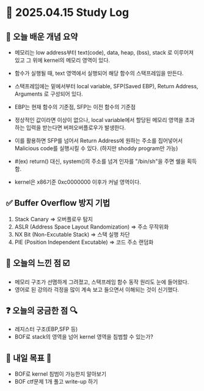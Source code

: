 # 📅 2025.04.15 Study Log

## 📌 오늘 배운 개념 요약

- 메모리는 low address부터 text(code), data, heap, (bss), stack 로 이루어져있고 그 위에 kernel의 메모리 영역이 있다.
- 함수가 실행될 때, text 영역에서 실행되어 해당 함수의 스택프레임을 만든다.
- 스택프레임에는 밑에서부터 local variable, SFP(Saved EBP), Return Address, Arguments 로 구성되어 있다.
- EBP는 현재 함수의 기준점, SFP는 이전 함수의 기준점
- 정상적인 값이라면 이상이 없으나, local variable에서 할당된 메모리 영역을 초과하는 입력을 받는다면 버퍼오버플로우가 발생한다.
- 이를 활용하면 SFP를 넘어서 Return Address에 원하는 주소를 집어넣어서 Malicious code를 실행시킬 수 있다. (하지만 shoddy program만 가능)
- #(ex) return() 대신, system()의 주소를 넘겨 인자를 "/bin/sh"을 주면 쉘을 획득함.

- kernel은 x86기준 0xc0000000 이후가 커널 영역이다.

## ✅ Buffer Overflow 방지 기법
1. Stack Canary                              => 오버플로우 탐지
2. ASLR (Address Space Layout Randomization) => 주소 무작위화 
3. NX Bit (Non-Excutable Stack)              => 스택 실행 차단
4. PIE (Position Independent Excutable)      => 코드 주소 랜덤화

## 🧠 오늘의 느낀 점 ☑️
- 메모리 구조가 선몀하게 그려졌고, 스택프레임 함수 동작 원리도 눈에 들어왔다.
- 영어로 된 강의라 걱정을 많이 계속 보고 들으면서 이해되는 것이 신기했다.

## ❓ 오늘의 궁금한 점 🔍
- 레지스터 구조(EBP,SFP 등)
- BOF로 stack의 영역을 넘어 kernel 영역을 침범할 수 있는가?

## 🔖 내일 목표 🎯
- BOF로 kernel 침범이 가능한지 알아보기
- BOF ctf문제 1개 풀고 write-up 하기
